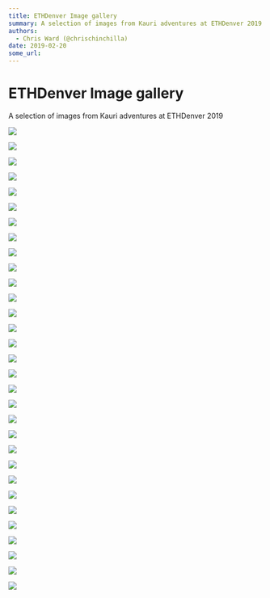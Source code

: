 ```yaml
---
title: ETHDenver Image gallery
summary: A selection of images from Kauri adventures at ETHDenver 2019
authors:
  - Chris Ward (@chrischinchilla)
date: 2019-02-20
some_url: 
---
```


# ETHDenver Image gallery


A selection of images from Kauri adventures at ETHDenver 2019

![](https://api.kauri.io:443/ipfs/QmYUoSc7cRHEmcCDg6NBbzF8uPxmspCVyvPRzsXYacjko3)


![](https://api.kauri.io:443/ipfs/QmVFXeYv2RNjj1opVaS9XhF4MGE76ZV6yJy8rEdJRuFMzV)


![](https://api.kauri.io:443/ipfs/QmZserAxxrnz4LpvR218dRfBEpf8DybuA9Z9spshrRek8b)


![](https://api.kauri.io:443/ipfs/QmRr4rP3vTEp8vRzJQurRNgwYfo18bEwRZQcnvK6RzMd13)


![](https://api.kauri.io:443/ipfs/QmYWtgiqWFA9AoMQzrgij3xXHjPaWr1w8LepkYjkGcHscw)


![](https://api.kauri.io:443/ipfs/QmVficq1suVJdDWgULH8r7VXbuwStM8LqGTEstRYBiWtCu)


![](https://api.kauri.io:443/ipfs/QmRmsimSoVFcFqbbDEVcN8ef6aF6kj6WEjrPzcqHBppFsq)


![](https://api.kauri.io:443/ipfs/Qmc4BoS8ERsepmeKJTTQQA61ciebUwStMEXFXoHLh6XeeP)


![](https://api.kauri.io:443/ipfs/QmWktr2Gnr3eA4a5uxMwfVzgc4WkkaLgVbn45qxHp1P9aM)


![](https://api.kauri.io:443/ipfs/QmPKSw9SbsneHBYNeLGdmcbdtVRpCVkNfrcy2f83F19bLY)


![](https://api.kauri.io:443/ipfs/QmfLSyM1dhujwSdo7b1W6pgw1xoLTdsw4MvPCymga7QeDF)


![](https://api.kauri.io:443/ipfs/QmQCL5Yqd3VfK9W8sjg4x9GfG6qDvwDtud3mQ89ZBKed4L)


![](https://api.kauri.io:443/ipfs/QmYzbiTfzrYTfoU46ArDXAnjQUQDprQYrZFtYTZBqZcQP2)


![](https://api.kauri.io:443/ipfs/QmRYEbkUEL6abiGn3BEoBJKuJHzBu9Fbn5qdcChNyNRSBE)


![](https://api.kauri.io:443/ipfs/QmRbDtyDBSjQzvQsnhLHtsazNYnP2N68V7VeVQuudeyEKy)


![](https://api.kauri.io:443/ipfs/QmbuTaPi7Rq1B2F3bFVH7Y2Bvx3E1DjEufoYgzFdmRjGRs)


![](https://api.kauri.io:443/ipfs/QmRvjpYjoxTthV52hoUK1Tx1GDtmpzqtUYwhycUSf5RefS)


![](https://api.kauri.io:443/ipfs/QmdcHHCXeuFYHMMzUqNFWG8UEfx7izvYYPK7wgyR3UXR67)


![](https://api.kauri.io:443/ipfs/QmWhfnHmBLf5PvRimb4fPTmfjEXJDmZRSRZY5tPzGnrBFs)


![](https://api.kauri.io:443/ipfs/QmdxyA8yvVDSx4usxTC2edzaZcNLjGdzJcSiEDgHM6tU7C)


![](https://api.kauri.io:443/ipfs/QmXsQwTsShiL3FYyyzQ7e8jLFnmqVXrvU3BHcndvpfX9wD)


![](https://api.kauri.io:443/ipfs/QmYncYSanYpCAnrfQpbaKVZouqdQE5nKXHNi1ysunSGAm4)


![](https://api.kauri.io:443/ipfs/QmWUxHjJkzf6HQ6g2MELg49rEotV9u8PFaThYsXUFEUYVd)


![](https://api.kauri.io:443/ipfs/Qmbpq4GWXAMjnkmvm6k8Fwtr6ovdnBYaLFSTMYfNrpyF7C)


![](https://api.kauri.io:443/ipfs/QmUjzwniXTn3E7Ddd8Noq86iKMisNN6sNJkoAepTK7tz5Z)


![](https://api.kauri.io:443/ipfs/QmWYLA5zP8B3UPx4yRAj6WoLQpbp7VLdAHA7ZKtXYVqWfh)


![](https://api.kauri.io:443/ipfs/QmabMQSAiWr8tfZrxe6rpyEXW5Qck6CHASanvju89BoPAV)


![](https://api.kauri.io:443/ipfs/QmdASy6nL79efgydqheqbprQz2mTAPmpe27RGvv6XAZLqS)


![](https://api.kauri.io:443/ipfs/Qmezi8ktC5dkStUC9TU6ixbnYT6LboS5ZFjxx7nuhRpPQR)


![](https://api.kauri.io:443/ipfs/Qmee2ho8DJBtH7uDPuknsw3cDQXUTg7qDoJPhSzXZtbYRa)


![](https://api.kauri.io:443/ipfs/QmQm3AY16fS9CY56JjT4YYfdCe8Xn9VxxPtUFv1PtvHtBD)

